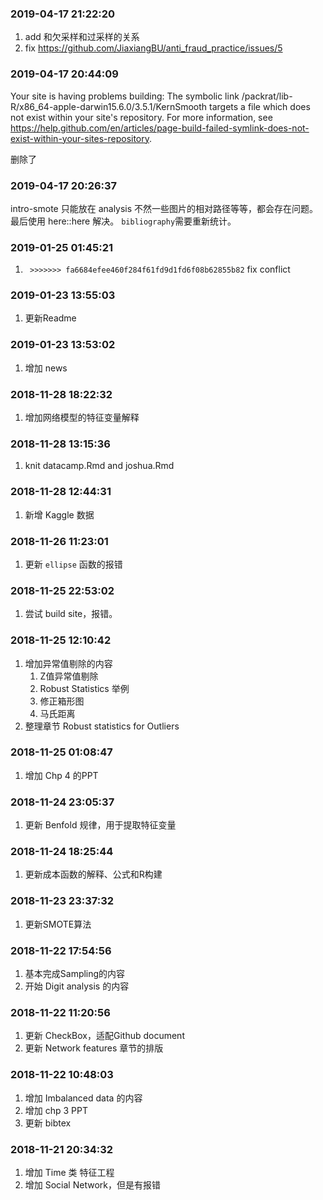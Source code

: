 ### 2019-04-17 21:22:20

1. add 和欠采样和过采样的关系
1. fix https://github.com/JiaxiangBU/anti_fraud_practice/issues/5

### 2019-04-17 20:44:09

>
Your site is having problems building: The symbolic link /packrat/lib-R/x86_64-apple-darwin15.6.0/3.5.1/KernSmooth targets a file which does not exist within your site's repository. For more information, see https://help.github.com/en/articles/page-build-failed-symlink-does-not-exist-within-your-sites-repository.

删除了

### 2019-04-17 20:26:37

intro-smote 只能放在 analysis 不然一些图片的相对路径等等，都会存在问题。
最后使用 here::here 解决。
`bibliography`需要重新统计。

### 2019-01-25 01:45:21

1. ` >>>>>>> fa6684efee460f284f61fd9d1fd6f08b62855b82` fix conflict

### 2019-01-23 13:55:03

1. 更新Readme

### 2019-01-23 13:53:02

1. 增加 news

### 2018-11-28 18:22:32

1. 增加网络模型的特征变量解释

### 2018-11-28 13:15:36

1. knit datacamp.Rmd and joshua.Rmd

### 2018-11-28 12:44:31

1. 新增 Kaggle 数据

### 2018-11-26 11:23:01

1. 更新 `ellipse` 函数的报错

### 2018-11-25 22:53:02

1. 尝试 build site，报错。

### 2018-11-25 12:10:42

1. 增加异常值剔除的内容
    1. Z值异常值剔除
    1. Robust Statistics 举例
    1. 修正箱形图
    1. 马氏距离
1. 整理章节 Robust statistics for Outliers

### 2018-11-25 01:08:47

1. 增加 Chp 4 的PPT

### 2018-11-24 23:05:37

1. 更新 Benfold 规律，用于提取特征变量

### 2018-11-24 18:25:44

1. 更新成本函数的解释、公式和R构建

### 2018-11-23 23:37:32

1. 更新SMOTE算法

### 2018-11-22 17:54:56

1. 基本完成Sampling的内容
1. 开始 Digit analysis 的内容

### 2018-11-22 11:20:56

1. 更新 CheckBox，适配Github document
1. 更新 Network features 章节的排版

### 2018-11-22 10:48:03

1. 增加 Imbalanced data 的内容
1. 增加 chp 3 PPT
1. 更新 bibtex

### 2018-11-21 20:34:32

1. 增加 Time 类 特征工程
1. 增加 Social Network，但是有报错